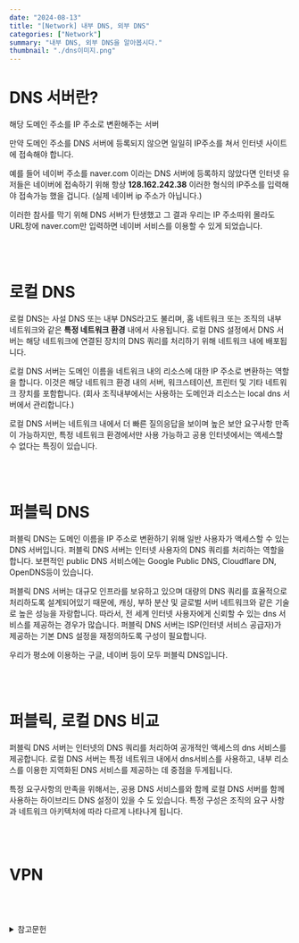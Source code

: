 ```yaml
---
date: "2024-08-13"
title: "[Network] 내부 DNS, 외부 DNS"
categories: ["Network"]
summary: "내부 DNS, 외부 DNS을 알아봅시다."
thumbnail: "./dns이미지.png"
---
```


# DNS 서버란?

해당 도메인 주소를 IP 주소로 변환해주는 서버

만약 도메인 주소를 DNS 서버에 등록되지 않으면 일일히 IP주소를 쳐서 인터넷 사이트에 접속해야 합니다.

예를 들어 네이버 주소를 naver.com 이라는 DNS 서버에 등록하지 않았다면 인터넷 유저들은 네이버에 접속하기 위해 항상 **128.162.242.38** 이러한 형식의 IP주소를 입력해야 접속가능 했을 겁니다. (실제 네이버 ip 주소가 아닙니다.)

이러한 참사를 막기 위해 DNS 서버가 탄생했고 그 결과 우리는 IP 주소따위 몰라도 URL창에 naver.com만 입력하면 네이버 서비스를 이용할 수 있게 되었습니다.

<BR>
<BR>

# 로컬 DNS

로컬 DNS는 사설 DNS 또는 내부 DNS라고도 불리며, 홈 네트워크 또는 조직의 내부 네트워크와 같은 **특정 네트워크 환경** 내에서 사용됩니다. 로컬 DNS 설정에서 DNS 서버는 해당 네트워크에 연결된 장치의 DNS 쿼리를 처리하기 위해 네트워크 내에 배포됩니다.

로컬 DNS 서버는 도메인 이름을 네트워크 내의 리소스에 대한 IP 주소로 변환하는 역할을 합니다. 이것은 해당 네트워크 환경 내의 서버, 워크스테이션, 프린터 및 기타 네트워크 장치를 포함합니다. (회사 조직내부에서는 사용하는 도메인과 리소스는 local dns 서버에서 관리합니다.)

로컬 DNS 서버는 네트워크 내에서 더 빠른 질의응답을 보이며 높은 보안 요구사항 만족이 가능하지만, 특정 네트워크 환경에서만 사용 가능하고 공용 인터넷에서는 액세스할 수 없다는 특징이 있습니다.

  <br>
  <br>

# 퍼블릭 DNS

퍼블릭 DNS는 도메인 이름을 IP 주소로 변환하기 위해 일반 사용자가 액세스할 수 있는 DNS 서버입니다. 퍼블릭 DNS 서버는 인터넷 사용자의 DNS 쿼리를 처리하는 역할을 합니다. 보편적인 public DNS 서비스에는 Google Public DNS, Cloudflare DN, OpenDNS등이 있습니다.

퍼블릭 DNS 서버는 대규모 인프라를 보유하고 있으며 대량의 DNS 쿼리를 효율적으로 처리하도록 설계되어있기 때문에, 캐싱, 부하 분산 및 글로벌 서버 네트워크와 같은 기술로 높은 성능을 자랑합니다. 따라서, 전 세계 인터넷 사용자에게 신뢰할 수 있는 dns 서비스를 제공하는 경우가 많습니다. 퍼블릭 DNS 서버는 ISP(인터넷 서비스 공급자)가 제공하는 기본 DNS 설정을 재정의하도록 구성이 필요합니다.

우리가 평소에 이용하는 구글, 네이버 등이 모두 퍼블릭 DNS입니다.

  <br>
  <br>

# 퍼블릭, 로컬 DNS 비교

퍼블릭 DNS 서버는 인터넷의 DNS 쿼리를 처리하여 공개적인 액세스의 dns 서비스를 제공합니다. 로컬 DNS 서버는 특정 네트워크 내에서 dns서비스를 사용하고, 내부 리소스를 이용한 지역화된 DNS 서비스를 제공하는 데 중점을 두게됩니다.

특정 요구사항의 만족을 위해서는, 공용 DNS 서비스를와 함께 로컬 DNS 서버를 함께 사용하는 하이브리드 DNS 설정이 있을 수 도 있습니다. 특정 구성은 조직의 요구 사항과 네트워크 아키텍처에 따라 다르게 나타나게 됩니다.

  <br>
  <br>

# VPN

<br>
<br>
<br>

<details>

<summary>참고문헌</summary>

<div markdown="1">

https://systemengineerblog.tistory.com/entry/DNS%EC%9D%B8%EC%A6%9D%EC%84%9C-Public-DNS%EC%99%80-Local-DNS-%EA%B0%9C%EB%85%90

</div>

</details>
